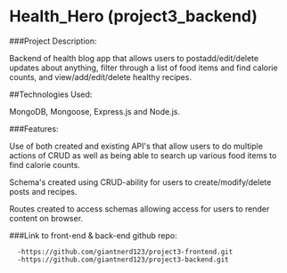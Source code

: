 # Health_Hero (project3_backend)

###Project Description:

Backend of health blog app that allows users to postadd/edit/delete updates about anything, filter through a list of food items and find calorie counts, and view/add/edit/delete healthy recipes.

##Technologies Used:

MongoDB, Mongoose, Express.js and Node.js.

###Features:


Use of both created and existing API's that allow users to do multiple actions of CRUD as well as being able to search up various food items to find calorie counts.

Schema's created using CRUD-ability for users to create/modify/delete posts and recipes.

Routes created to access schemas allowing access for users to render content on browser. 



###Link to front-end & back-end github repo:

      -https://github.com/giantnerd123/project3-frontend.git
      -https://github.com/giantnerd123/project3-backend.git


